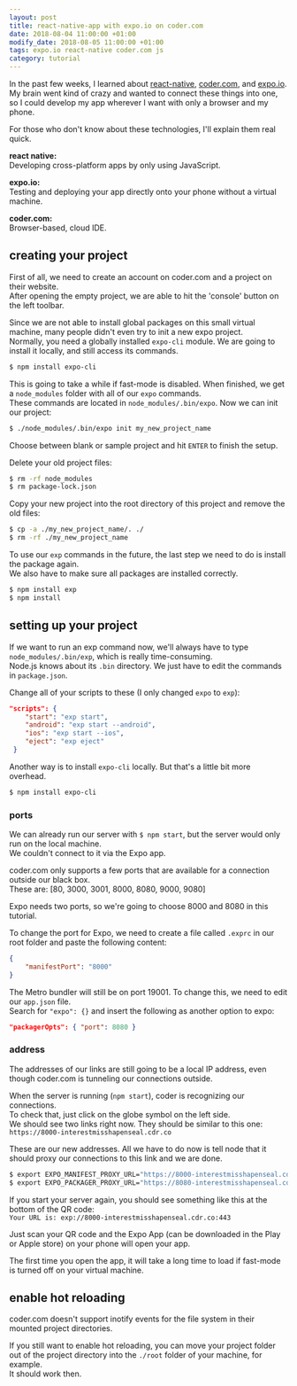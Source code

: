 ```yaml
---
layout: post
title: react-native-app with expo.io on coder.com
date: 2018-08-04 11:00:00 +01:00
modify_date: 2018-08-05 11:00:00 +01:00
tags: expo.io react-native coder.com js
category: tutorial
---
```


In the past few weeks, I learned about [react-native](https://facebook.github.io/react-native/), [coder.com](https://coder.com), and [expo.io](https://expo.io).  
My brain went kind of crazy and wanted to connect these things into one, so I could develop my app wherever I want with only a browser and my phone.<!--more-->

For those who don't know about these technologies, I'll explain them real quick.

__react native:__  
Developing cross-platform apps by only using JavaScript.

__expo.io:__  
Testing and deploying your app directly onto your phone without a virtual machine.

__coder.com:__  
Browser-based, cloud IDE.

## creating your project

First of all, we need to create an account on coder.com and a project on their website.  
After opening the empty project, we are able to hit the 'console' button on the left toolbar.

Since we are not able to install global packages on this small virtual machine, many people didn't even try to init a new expo project.  
Normally, you need a globally installed `expo-cli` module. We are going to install it locally, and still access its commands.

```bash
$ npm install expo-cli
```

This is going to take a while if fast-mode is disabled. When finished, we get a `node_modules` folder with all of our `expo` commands.  
These commands are located in `node_modules/.bin/expo`. Now we can init our project:

```bash
$ ./node_modules/.bin/expo init my_new_project_name
```

Choose between blank or sample project and hit `ENTER` to finish the setup.

Delete your old project files:

```bash
$ rm -rf node_modules
$ rm package-lock.json
```

Copy your new project into the root directory of this project and remove the old files:

```bash
$ cp -a ./my_new_project_name/. ./
$ rm -rf ./my_new_project_name
```

To use our `exp` commands in the future, the last step we need to do is install the package again.  
We also have to make sure all packages are installed correctly.

```bash
$ npm install exp
$ npm install
```

## setting up your project

If we want to run an exp command now, we'll always have to type `node_modules/.bin/exp`, which is really time-consuming.  
Node.js knows about its `.bin` directory. We just have to edit the commands in `package.json`.

Change all of your scripts to these (I only changed `expo` to `exp`):

```json
"scripts": {
    "start": "exp start",
    "android": "exp start --android",
    "ios": "exp start --ios",
    "eject": "exp eject"
 }
 ```

Another way is to install `expo-cli` locally. But that's a little bit more overhead.

```bash
$ npm install expo-cli
```

### ports

We can already run our server with `$ npm start`, but the server would only run on the local machine.  
We couldn't connect to it via the Expo app.

coder.com only supports a few ports that are available for a connection outside our black box.  
These are: [80, 3000, 3001, 8000, 8080, 9000, 9080]

Expo needs two ports, so we're going to choose 8000 and 8080 in this tutorial.

To change the port for Expo, we need to create a file called `.exprc` in our root folder and paste the following content:

```json
{
    "manifestPort": "8000"
}
```

The Metro bundler will still be on port 19001. To change this, we need to edit our `app.json` file.  
Search for `"expo": {}` and insert the following as another option to expo:

```json
"packagerOpts": { "port": 8080 }
```

### address

The addresses of our links are still going to be a local IP address, even though coder.com is tunneling our connections outside.

When the server is running (`npm start`), coder is recognizing our connections.  
To check that, just click on the globe symbol on the left side.  
We should see two links right now. They should be similar to this one:  
`https://8000-interestmisshapenseal.cdr.co`

These are our new addresses. All we have to do now is tell node that it should proxy our connections to this link and we are done.

```bash
$ export EXPO_MANIFEST_PROXY_URL="https://8000-interestmisshapenseal.cdr.co"
$ export EXPO_PACKAGER_PROXY_URL="https://8080-interestmisshapenseal.cdr.co"
```

If you start your server again, you should see something like this at the bottom of the QR code:  
`Your URL is: exp://8000-interestmisshapenseal.cdr.co:443`

Just scan your QR code and the Expo App (can be downloaded in the Play or Apple store) on your phone will open your app.

The first time you open the app, it will take a long time to load if fast-mode is turned off on your virtual machine.

## enable hot reloading

coder.com doesn't support inotify events for the file system in their mounted project directories.

If you still want to enable hot reloading, you can move your project folder out of the project directory into the `./root` folder of your machine, for example.  
It should work then.
